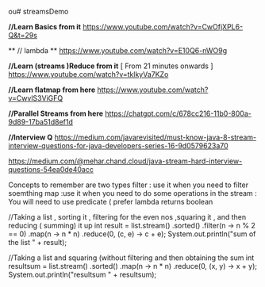 ou# streamsDemo

**//Learn Basics from it**
https://www.youtube.com/watch?v=CwOfjXPL6-Q&t=29s

** // lambda **
https://www.youtube.com/watch?v=E10Q6-nWO9g

**//Learn (streams )Reduce from it** [ From 21 minutes onwards ]
https://www.youtube.com/watch?v=tklkyVa7KZo

**//Learn flatmap from here**
https://www.youtube.com/watch?v=CwvlS3ViGFQ

**//Parallel Streams from here**
https://chatgpt.com/c/678cc216-11b0-800a-9d89-17ba51d8ef1d



**//Interview Q**
https://medium.com/javarevisited/must-know-java-8-stream-interview-questions-for-java-developers-series-16-9d0579623a70

https://medium.com/@mehar.chand.cloud/java-stream-hard-interview-questions-54ea0de40acc

Concepts to remember are
two types
    filter : use it when you  need to filter soemthing 
    map     :use it when you need to do some operations in the stream
            : You will need to use predicate ( prefer lambda  returns boolean 
	    

//Taking a list , sorting it  , filtering for the even nos ,squaring it , and then reducing ( summing) it up
        int result = list.stream()
                .sorted()
                .filter(n -> n % 2 == 0)
                .map(n -> n * n)
                .reduce(0, (c, e) -> c + e);
        System.out.println("sum of the list " + result);


//Taking a list and squaring (without filtering and then obtaining the sum 
        int resultsum = list.stream()
                .sorted()
                .map(n -> n * n)
                .reduce(0, (x, y) -> x + y);
        System.out.println("resultsum " + resultsum);

		

